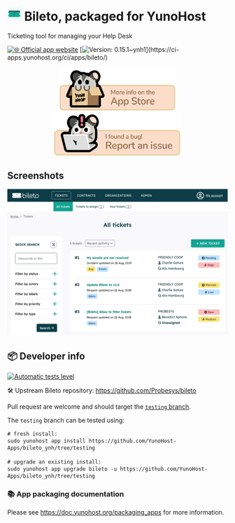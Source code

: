 <!--
N.B.: This README was automatically generated by <https://github.com/YunoHost/apps_tools/blob/main/readme_generator>
It shall NOT be edited by hand.
-->

<h1>
  <img src="https://raw.githubusercontent.com/YunoHost/apps/main/logos/bileto.png" width="32px" alt="Logo of Bileto">
  Bileto, packaged for YunoHost
</h1>

Ticketing tool for managing your Help Desk

[![🌐 Official app website](https://img.shields.io/badge/Official_app_website-darkgreen?style=for-the-badge)](https://bileto.coop/)
[![Version: 0.15.1~ynh1](https://img.shields.io/badge/Version-0.15.1~ynh1-rgb(18,138,11)?style=for-the-badge)](https://ci-apps.yunohost.org/ci/apps/bileto/)

<div align="center">
<a href="https://apps.yunohost.org/app/bileto"><img height="100px" src="https://github.com/YunoHost/yunohost-artwork/raw/refs/heads/main/badges/neopossum-badges/badge_more_info_on_the_appstore.svg"/></a>
<a href="https://github.com/YunoHost-Apps/bileto_ynh/issues"><img height="100px" src="https://github.com/YunoHost/yunohost-artwork/raw/refs/heads/main/badges/neopossum-badges/badge_report_an_issue.svg"/></a>
</div>


## Screenshots
![Screenshot of Bileto](./doc/screenshots/screenshot.webp)

## 📦 Developer info

[![Automatic tests level](https://apps.yunohost.org/badge/cilevel/bileto)](https://ci-apps.yunohost.org/ci/apps/bileto/)

🛠️ Upstream Bileto repository: <https://github.com/Probesys/bileto>

Pull request are welcome and should target the [`testing` branch](https://github.com/YunoHost-Apps/bileto_ynh/tree/testing).

The `testing` branch can be tested using:
```
# fresh install:
sudo yunohost app install https://github.com/YunoHost-Apps/bileto_ynh/tree/testing

# upgrade an existing install:
sudo yunohost app upgrade bileto -u https://github.com/YunoHost-Apps/bileto_ynh/tree/testing
```

### 📚 App packaging documentation

Please see <https://doc.yunohost.org/packaging_apps> for more information.
